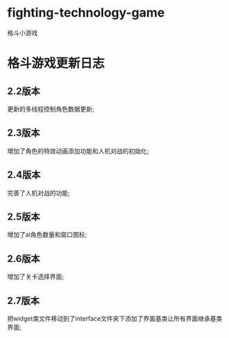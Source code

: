 # fighting-technology-game
格斗小游戏
# 格斗游戏更新日志
## 2.2版本
更新的多线程控制角色数据更新;
## 2.3版本
增加了角色的特效动画添加功能和人机对战的初始化;
## 2.4版本
完善了人机对战的功能;
## 2.5版本
增加了ai角色数量和窗口图标;
## 2.6版本
增加了关卡选择界面;
## 2.7版本
把widget类文件移动到了interface文件夹下添加了界面基类让所有界面继承基类界面;
